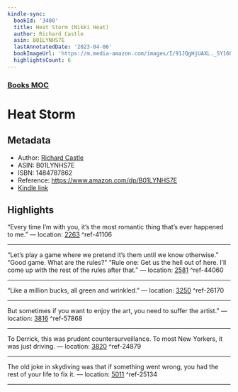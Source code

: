 ```yaml
---
kindle-sync:
  bookId: '3400'
  title: Heat Storm (Nikki Heat)
  author: Richard Castle
  asin: B01LYNHS7E
  lastAnnotatedDate: '2023-04-06'
  bookImageUrl: 'https://m.media-amazon.com/images/I/91JQgHjUAXL._SY160.jpg'
  highlightsCount: 6
---
```

### [Books MOC](Books%20MOC.md)

# Heat Storm

## Metadata
* Author: [Richard Castle](https://www.amazon.comundefined)
* ASIN: B01LYNHS7E
* ISBN: 1484787862
* Reference: https://www.amazon.com/dp/B01LYNHS7E
* [Kindle link](kindle://book?action=open&asin=B01LYNHS7E)

## Highlights
“Every time I’m with you, it’s the most romantic thing that’s ever happened to me.” — location: [2263](kindle://book?action=open&asin=B01LYNHS7E&location=2263) ^ref-41106

---
“Let’s play a game where we pretend it’s them until we know otherwise.” “Good game. What are the rules?” “Rule one: Get us the hell out of here. I’ll come up with the rest of the rules after that.” — location: [2581](kindle://book?action=open&asin=B01LYNHS7E&location=2581) ^ref-44060

---
“Like a million bucks, all green and wrinkled.” — location: [3250](kindle://book?action=open&asin=B01LYNHS7E&location=3250) ^ref-26170

---
But sometimes if you want to enjoy the art, you need to suffer the artist.” — location: [3816](kindle://book?action=open&asin=B01LYNHS7E&location=3816) ^ref-57868

---
To Derrick, this was prudent countersurveillance. To most New Yorkers, it was just driving. — location: [3820](kindle://book?action=open&asin=B01LYNHS7E&location=3820) ^ref-24879

---
The old joke in skydiving was that if something went wrong, you had the rest of your life to fix it. — location: [5011](kindle://book?action=open&asin=B01LYNHS7E&location=5011) ^ref-25134

---
